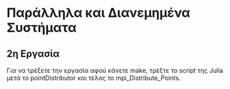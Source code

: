 # Παράλληλα και Διανεμημένα Συστήματα

## 2η Εργασία

Για να τρέξετε την εργασία αφού κάνετε make, τρέξτε το script της Julia μετά το pointDistributor και τέλος το mpi_Distribute_Points.

